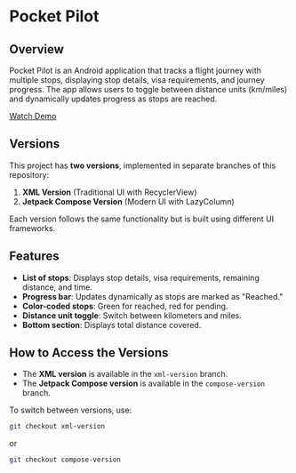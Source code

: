 # Pocket Pilot

## Overview

Pocket Pilot is an Android application that tracks a flight journey with multiple stops, displaying stop details, visa requirements, and journey progress. The app allows users to toggle between distance units (km/miles) and dynamically updates progress as stops are reached.

[Watch Demo](/demo.mp4)

## Versions

This project has **two versions**, implemented in separate branches of this repository:

1. **XML Version** (Traditional UI with RecyclerView)
2. **Jetpack Compose Version** (Modern UI with LazyColumn)

Each version follows the same functionality but is built using different UI frameworks.

## Features

- **List of stops**: Displays stop details, visa requirements, remaining distance, and time.
- **Progress bar**: Updates dynamically as stops are marked as "Reached."
- **Color-coded stops**: Green for reached, red for pending.
- **Distance unit toggle**: Switch between kilometers and miles.
- **Bottom section**: Displays total distance covered.

## How to Access the Versions

- The **XML version** is available in the `xml-version` branch.
- The **Jetpack Compose version** is available in the `compose-version` branch.

To switch between versions, use:
```sh
git checkout xml-version
```
or 
```sh
git checkout compose-version
```
